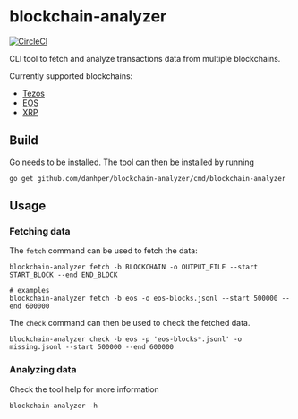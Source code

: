 # blockchain-analyzer

[![CircleCI](https://circleci.com/gh/danhper/blockchain-analyzer.svg?style=svg)](https://circleci.com/gh/danhper/blockchain-analyzer)

CLI tool to fetch and analyze transactions data from multiple blockchains.

Currently supported blockchains:

* [Tezos](https://tezos.com/)
* [EOS](https://eos.io/)
* [XRP](https://ripple.com/xrp/)

## Build

Go needs to be installed. The tool can then be installed by running

```
go get github.com/danhper/blockchain-analyzer/cmd/blockchain-analyzer
```

## Usage

### Fetching data

The `fetch` command can be used to fetch the data:

```
blockchain-analyzer fetch -b BLOCKCHAIN -o OUTPUT_FILE --start START_BLOCK --end END_BLOCK

# examples
blockchain-analyzer fetch -b eos -o eos-blocks.jsonl --start 500000 --end 600000
```

The `check` command can then be used to check the fetched data.

```
blockchain-analyzer check -b eos -p 'eos-blocks*.jsonl' -o missing.jsonl --start 500000 --end 600000
```


### Analyzing data

Check the tool help for more information

```
blockchain-analyzer -h
```
